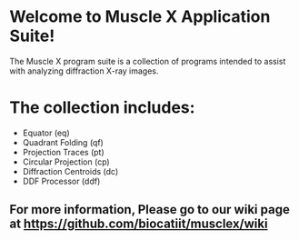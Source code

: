 # Welcome to Muscle X Application Suite! 
The Muscle X program suite is a collection of programs intended to assist with analyzing diffraction X-ray images. 

# The collection includes:
* Equator (eq)
* Quadrant Folding (qf)
* Projection Traces (pt)
* Circular Projection (cp)
* Diffraction Centroids (dc)
* DDF Processor (ddf)

## For more information, Please go to our wiki page at https://github.com/biocatiit/musclex/wiki
